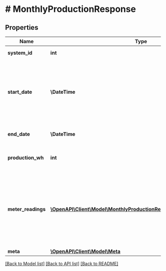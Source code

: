 # # MonthlyProductionResponse

## Properties

Name | Type | Description | Notes
------------ | ------------- | ------------- | -------------
**system_id** | **int** | Enlighten ID for this system. |
**start_date** | **\DateTime** | First day included in the reporting period. The format is &#x60;YYYY-mm-dd&#x60; unless you pass a &#x60;datetime_format&#x60; parameter as described [here](https://developer.enphase.com/docs#Datetimes). |
**end_date** | **\DateTime** | Last day included in the reporting period. |
**production_wh** | **int** | Total production for the requested period in Watt-hours. |
**meter_readings** | [**\OpenAPI\Client\Model\MonthlyProductionResponseMeterReadingsInner[]**](MonthlyProductionResponseMeterReadingsInner.md) | If the system has any revenue-grade meters installed, the meter readings at the beginning and end of the reporting period are included here. Otherwise, the array is empty. |
**meta** | [**\OpenAPI\Client\Model\Meta**](Meta.md) |  |

[[Back to Model list]](../../README.md#models) [[Back to API list]](../../README.md#endpoints) [[Back to README]](../../README.md)
